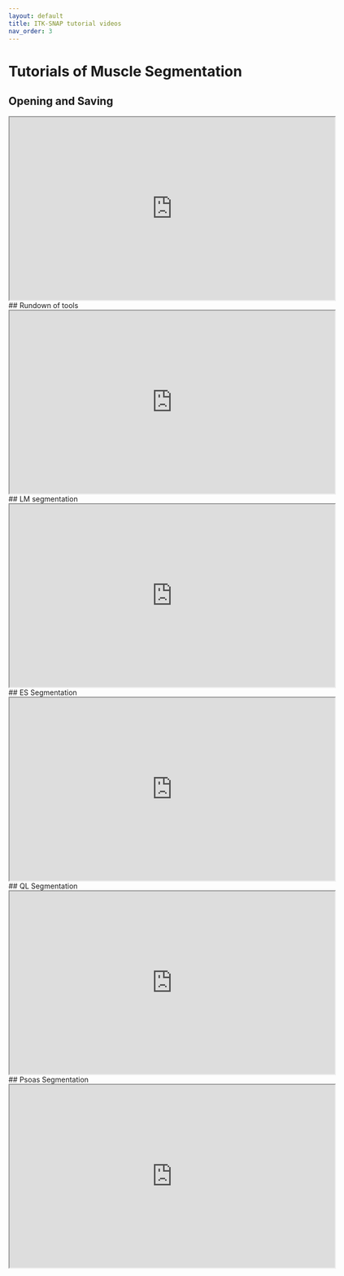```yaml
---
layout: default
title: ITK-SNAP tutorial videos
nav_order: 3
---
```

# Tutorials of Muscle Segmentation

## Opening and Saving
<iframe type="text/html" id='videos' width="640" height="360"
  src='https://www.youtube.com/embed/fTRBO_E5QKU'
  ></iframe>
 <br>
## Rundown of tools
<iframe type="text/html" width="640" height="360"
src='https://www.youtube.com/embed/3Nark9shMAg'
></iframe>
   <br>
## LM segmentation
<iframe type="text/html" width="640" height="360"
src='https://www.youtube.com/embed/5JsF5jiW6II'
></iframe>
  <br>
## ES Segmentation
<iframe type="text/html" width="640" height="360"
src='https://www.youtube.com/embed/A5sstjo5cuo'
></iframe>
  <br>
## QL Segmentation
  <iframe type="text/html" width="640" height="360"
src='https://www.youtube.com/embed/3pj4scFuiE0'
></iframe>
  <br>
## Psoas Segmentation
  <iframe type="text/html" width="640" height="360"
src='https://www.youtube.com/embed/rxUkpK2UmW8'
></iframe>
